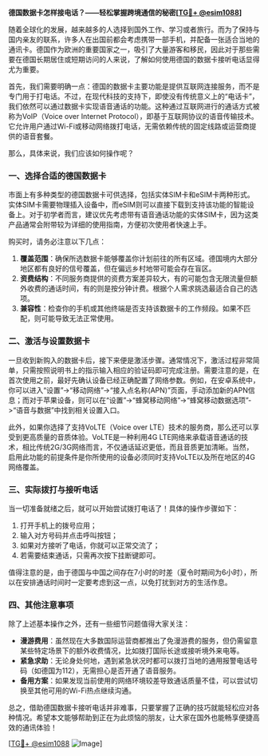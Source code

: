 **德国数据卡怎样接电话？——轻松掌握跨境通信的秘密[[TG💪+ @esim1088](https://t.me/s/esim1088)]**

随着全球化的发展，越来越多的人选择到国外工作、学习或者旅行。而为了保持与国内亲友的联系，许多人在出国前都会考虑携带一部手机，并配备一张适合当地的通讯卡。德国作为欧洲的重要国家之一，吸引了大量游客和移民，因此对于那些需要在德国长期居住或短期访问的人来说，了解如何使用德国的数据卡接听电话显得尤为重要。

首先，我们需要明确一点：德国的数据卡主要功能是提供互联网连接服务，而不是专门用于打电话。不过，在现代科技的支持下，即使没有传统意义上的“电话卡”，我们依然可以通过数据卡实现语音通话的功能。这种通过互联网进行的通话方式被称为VoIP（Voice over Internet Protocol），即基于互联网协议的语音传输技术。它允许用户通过Wi-Fi或移动网络拨打电话，无需依赖传统的固定线路或运营商提供的语音套餐。

那么，具体来说，我们应该如何操作呢？

### 一、选择合适的德国数据卡

市面上有多种类型的德国数据卡可供选择，包括实体SIM卡和eSIM卡两种形式。实体SIM卡需要物理插入设备中，而eSIM则可以直接下载到支持该功能的智能设备上。对于初学者而言，建议优先考虑带有语音通话功能的实体SIM卡，因为这类产品通常会附带较为详细的使用指南，方便初次使用者快速上手。

购买时，请务必注意以下几点：
1. **覆盖范围**：确保所选数据卡能够覆盖你计划前往的所有区域。德国境内大部分地区都有良好的信号覆盖，但在偏远乡村地带可能会存在盲区。
2. **资费结构**：不同服务商提供的资费方案差异较大，有的可能包含无限流量但额外收费的通话时间，有的则是按分钟计费。根据个人需求挑选最适合自己的选项。
3. **兼容性**：检查你的手机或其他终端是否支持该数据卡的工作频段。如果不匹配，则可能导致无法正常使用。

### 二、激活与设置数据卡

一旦收到新购入的数据卡后，接下来便是激活步骤。通常情况下，激活过程非常简单，只需按照说明书上的指示输入相应的验证码即可完成注册。需要注意的是，在首次使用之前，最好先确认设备已经正确配置了网络参数。例如，在安卓系统中，你可以进入“设置”->“移动网络”->“接入点名称(APN)”页面，手动添加新的APN信息；而对于苹果设备，则可以在“设置”->“蜂窝移动网络”->“蜂窝移动数据选项”->“语音与数据”中找到相关设置入口。

此外，如果你选择了支持VoLTE（Voice over LTE）技术的服务商，那么还可以享受到更高质量的音质体验。VoLTE是一种利用4G LTE网络来承载语音通话的技术，相比传统2G/3G网络而言，不仅通话延迟更低，而且音质更加清晰。当然，启用此功能的前提条件是你所使用的设备必须同时支持VoLTE以及所在地区的4G网络覆盖。

### 三、实际拨打与接听电话

当一切准备就绪之后，就可以开始尝试拨打电话了！具体的操作步骤如下：

1. 打开手机上的拨号应用；
2. 输入对方号码并点击呼叫按钮；
3. 如果对方接听了电话，你就可以正常交流了；
4. 若需要结束通话，只需再次按下挂断键即可。

值得注意的是，由于德国与中国之间存在7小时的时差（夏令时期间为6小时），所以在安排通话时间时一定要考虑到这一点，以免打扰到对方的生活作息。

### 四、其他注意事项

除了上述基本操作之外，还有一些细节问题值得大家关注：

- **漫游费用**：虽然现在大多数国际运营商都推出了免漫游费的服务，但仍需留意某些特定场景下的额外收费情况，比如拨打国际长途或接听境外来电等。
- **紧急求助**：无论身处何地，遇到紧急状况时都可以拨打当地的通用报警电话号码（如德国为112），无需担心是否开通了语音服务。
- **备用方案**：如果发现当前使用的网络环境较差导致通话质量不佳，可以尝试切换至其他可用的Wi-Fi热点继续沟通。

总之，借助德国数据卡接听电话并非难事，只要掌握了正确的技巧就能轻松应对各种情况。希望本文能够帮助到正在为此烦恼的朋友，让大家在国外也能畅享便捷高效的通讯体验！

[[TG💪+ @esim1088](https://t.me/s/esim1088) ![Image](https://i.postimg.cc/4NQfJmqS/Snipaste-2025-05-13-00-14-12.png)]